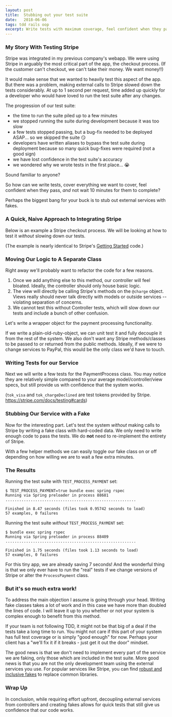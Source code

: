 ```yaml
---
layout: post
title:  Stubbing out your test suite
date:   2018-06-06
tags: tdd rails oop
excerpt: Write tests with maximum coverage, feel confident when they pass, and not wait 10 minutes every time they run!  Woohoo!
---
```



### My Story With Testing Stripe

Stripe was integrated in my previous company's webapp.  We were using Stripe in arguably the most critical part of the app, the checkout process.  (If the customer can't checkout, we can't take their money.  We want money!!)

It would make sense that we wanted to heavily test this aspect of the app.  But there was a problem, making external calls to Stripe slowed down the tests considerably.  At up to 1 second per request, time added up quickly for a developer who would have loved to run the test suite after any changes.

The progression of our test suite:

- the time to run the suite piled up to a few minutes
- we stopped running the suite during development because it was too slow
- a few tests stopped passing, but a bug-fix needed to be deployed ASAP... so we skipped the suite 😏
- developers have written aliases to bypass the test suite during deployment because so many quick bug-fixes were required (not a good sign)
- we have lost confidence in the test suite's accuracy
- we wondered why we wrote tests in the first place... 😭

Sound familiar to anyone?

So how can we write tests, cover everything we want to cover, feel confident when they pass, _and_ not wait 10 minutes for them to complete?

Perhaps the biggest bang for your buck is to stub out external services with fakes.

### A Quick, Naive Approach to Integrating Stripe

Below is an example a Stripe checkout process.  We will be looking at how to test it _without_ slowing down our tests.

(The example is nearly identical to Stripe's [Getting Started](https://stripe.com/docs/checkout/rails) code.)

<script src="https://gist.github.com/david-wolgemuth/41b2700f2bae626f19ad27635a80a878.js"></script>

### Moving Our Logic to A Separate Class

Right away we'll probably want to refactor the code for a few reasons.

1. Once we add anything else to this method, our controller will feel bloated.  Ideally, the controller should only house basic logic.
1. The view will directly be calling Stripe's methods on the `@charge` object.  Views really should never talk directly with models or outside services -- violating separation of concerns.
1. We cannot test this without Controller tests, which will slow down our tests and include a bunch of other confusion.

Let's write a wrapper object for the payment processing functionality.

If we write a plain-old-ruby-object, we can unit test it and fully decouple it from the rest of the system.  We also don't want any Stripe methods/classes to be passed to or returned from the public methods.  Ideally, if we were to change services to PayPal, this would be the only class we'd have to touch.

<script src="https://gist.github.com/david-wolgemuth/aa85839032cc8f31ba1bc493e07c7b69.js"></script>

<script src="https://gist.github.com/david-wolgemuth/ed071a3e9a769c4eca2a61c265a303e2.js"></script>

### Writing Tests for our Service

Next we will write a few tests for the PaymentProcess class. You may notice they are relatively simple compared to your average model/controller/view specs, but still provide us with confidence that the system works.

(`tok_visa` and `tok_chargeDeclined` are test tokens provided by Stripe. <https://stripe.com/docs/testing#cards>)

<script src="https://gist.github.com/david-wolgemuth/76b426ca7141df147663ccc9aad27774.js"></script>

### Stubbing Our Service with a Fake

Now for the interesting part.  Let's test the system _without_ making calls to Stripe by writing a fake class with hard-coded data.  We only need to write enough code to pass the tests.  We do **not** need to re-implement the entirety of Stripe.

<script src="https://gist.github.com/david-wolgemuth/b0b2b5f434e84d6bdbc17b91d787b32d.js"></script>

With a few helper methods we can easily toggle our fake class on or off depending on how willing we are to wait a few extra minutes.

<script src="https://gist.github.com/david-wolgemuth/c145c55e11ae5048858b29c1e591dc55.js"></script>

### The Results

Running the test suite with `TEST_PROCESS_PAYMENT` set:

```
$ TEST_PROCESS_PAYMENT=true bundle exec spring rspec
Running via Spring preloader in process 88681
.........................................................

Finished in 8.47 seconds (files took 0.95742 seconds to load)
57 examples, 0 failures
```

Running the test suite _without_ `TEST_PROCESS_PAYMENT` set:

```
$ bundle exec spring rspec
Running via Spring preloader in process 88409
.........................................................

Finished in 1.75 seconds (files took 1.13 seconds to load)
57 examples, 0 failures
```

For this tiny app, we are already saving 7 seconds!  And the wonderful thing is that we only ever have to run the "real" tests if we change versions of Stripe or alter the `ProcessPayment` class.


### But it's so much extra work!

To address the main objection I assume is going through your head. Writing fake classes takes a lot of work and in this case we have more than doubled the lines of code.  I will leave it up to you whether or not your system is complex enough to benefit from this method.

If your team is not following TDD, it might not be that big of a deal if the tests take a long time to run.  You might not care if this part of your system has full test coverage or is simply "good enough" for now.  Perhaps your client has a "we'll fix it if it breaks - just get it out the door" mindset.

The good news is that we don't need to implement every part of the service we are faking, only those which are included in the test suite.  More good news is that you are not the only development team using the external services you use.  For popular services like Stripe, you can find [robust and inclusive fakes](https://github.com/rebelidealist/stripe-ruby-mock) to replace common libraries.

### Wrap Up

In conclusion, while requiring effort upfront, decoupling external services from controllers and creating fakes allows for quick tests that still give us confidence that our code works.
